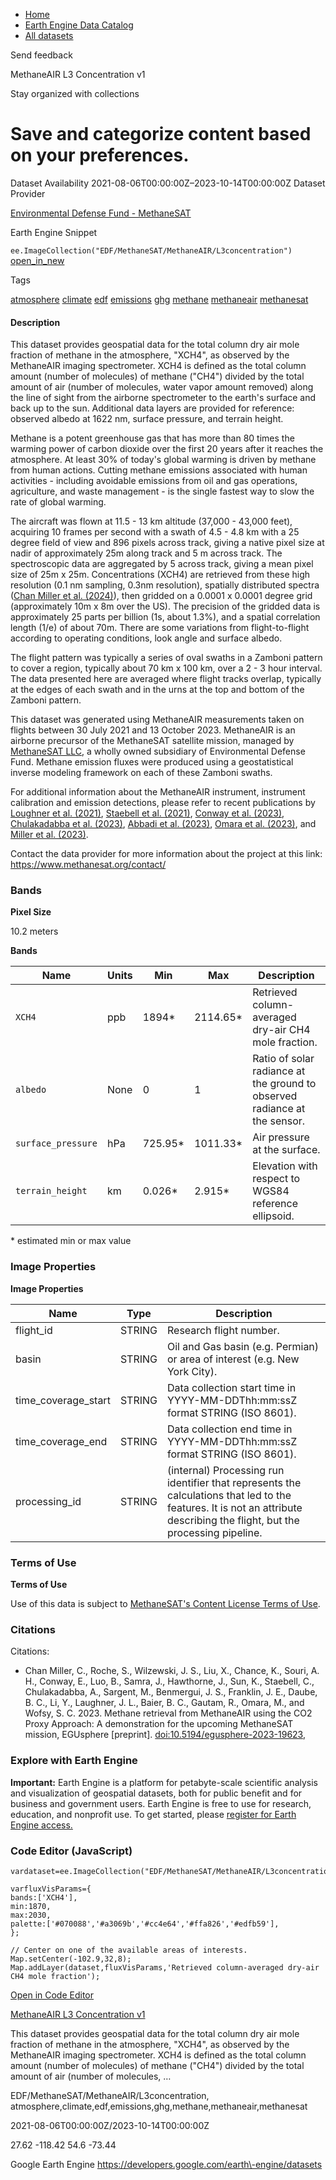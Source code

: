 



* [Home](https://developers.google.com/)
* [Earth Engine Data Catalog](https://developers.google.com/earth-engine/datasets)
* [All datasets](https://developers.google.com/earth-engine/datasets/catalog)





 
 
 Send feedback
 
 

MethaneAIR L3 Concentration v1


 
 Stay organized with collections
 

 
 Save and categorize content based on your preferences.
================================================================================================================================








Dataset Availability
2021\-08\-06T00:00:00Z–2023\-10\-14T00:00:00Z
Dataset Provider


[Environmental Defense Fund \- MethaneSAT](https://methanesat.org)



Earth Engine Snippet


`ee.ImageCollection("EDF/MethaneSAT/MethaneAIR/L3concentration")` 
[open\_in\_new](https://code.earthengine.google.com/?scriptPath=Examples:Datasets/EDF/EDF_MethaneSAT_MethaneAIR_L3concentration)





Tags


[atmosphere](/earth-engine/datasets/tags/atmosphere)
[climate](/earth-engine/datasets/tags/climate)
[edf](/earth-engine/datasets/tags/edf)
[emissions](/earth-engine/datasets/tags/emissions)
[ghg](/earth-engine/datasets/tags/ghg)
[methane](/earth-engine/datasets/tags/methane)
[methaneair](/earth-engine/datasets/tags/methaneair)
[methanesat](/earth-engine/datasets/tags/methanesat)








#### Description



This dataset provides geospatial data for the total column dry air mole
fraction of methane in the atmosphere, "XCH4", as observed by the MethaneAIR
imaging spectrometer. XCH4 is defined as the total column amount (number of
molecules) of methane ("CH4") divided by the total amount of air (number of
molecules, water vapor amount removed) along the line of sight from the
airborne spectrometer to the earth's surface and back up to the sun.
Additional data layers are provided for reference: observed albedo at 1622
nm, surface pressure, and terrain height.


Methane is a potent greenhouse gas that has more than 80 times the warming power
of carbon dioxide over the first 20 years after it reaches the atmosphere. At
least 30% of today's global warming is driven by methane from human actions.
Cutting methane emissions associated with human activities \- including avoidable
emissions from oil and gas operations, agriculture, and waste management \- is
the single fastest way to slow the rate of global warming.


The aircraft was flown at 11\.5 \- 13 km altitude (37,000 \- 43,000 feet),
acquiring 10 frames per second with a swath of 4\.5 \- 4\.8 km with a 25 degree
field of view and 896 pixels across track, giving a native pixel size at
nadir of approximately 25m along track and 5 m across track. The
spectroscopic data are aggregated by 5 across track, giving a mean pixel
size of 25m x 25m. Concentrations (XCH4\) are retrieved from these high
resolution (0\.1 nm sampling, 0\.3nm resolution), spatially distributed
spectra ([Chan Miller et al. (2024\)](https://doi.org/10.5194/egusphere-2023-1962)),
then gridded on a 0\.0001 x 0\.0001 degree grid (approximately 10m x 8m over
the US). The precision of the gridded data is approximately 25 parts per
billion (1s, about 1\.3%), and a spatial correlation length (1/e) of about
70m. There are some variations from flight\-to\-flight according to operating
conditions, look angle and surface albedo.


The flight pattern was typically a series of oval swaths in a Zamboni
pattern to cover a region, typically about 70 km x 100 km, over a 2 \- 3 hour
interval. The data presented here are averaged where flight tracks overlap,
typically at the edges of each swath and in the urns at the top and bottom
of the Zamboni pattern.


This dataset was generated using MethaneAIR measurements taken on flights
between 30 July 2021 and 13 October 2023\. MethaneAIR is an airborne precursor of
the MethaneSAT satellite mission, managed by [MethaneSAT LLC](https://www.methanesat.org/),
a wholly owned subsidiary of Environmental Defense Fund. Methane emission fluxes were produced using a geostatistical inverse
modeling framework on each of these Zamboni swaths.


For additional information about the MethaneAIR instrument, instrument
calibration and emission detections, please refer to recent publications by
[Loughner et al. (2021\)](https://doi.org/10.1175/JAMC-D-20-0158.1),
[Staebell et al. (2021\)](https://doi.org/10.5194/amt-14-3737-2021),
[Conway et al. (2023\)](https://doi.org/10.5194/amt-2023-111),
[Chulakadabba et al. (2023\)](https://doi.org/10.5194/egusphere-2023-822),
[Abbadi et al. (2023\)](https://doi.org/10.31223/X51D4C),
[Omara et al. (2023\)](https://doi.org/10.5194/essd-15-3761-2023),
and [Miller et al. (2023\)](https://doi.org/10.5194/egusphere-2023-1962).


Contact the data provider for more information about the project at this
link: <https://www.methanesat.org/contact/>





### Bands



**Pixel Size**
  
10\.2 meters



**Bands**




| Name | Units | Min | Max | Description |
| --- | --- | --- | --- | --- |
| `XCH4` | ppb | 1894\* | 2114\.65\* | Retrieved column\-averaged dry\-air CH4 mole fraction. |
| `albedo` | None | 0 | 1 | Ratio of solar radiance at the ground to observed radiance at the sensor. |
| `surface_pressure` | hPa | 725\.95\* | 1011\.33\* | Air pressure at the surface. |
| `terrain_height` | km | 0\.026\* | 2\.915\* | Elevation with respect to WGS84 reference ellipsoid. |


 \* estimated min or max value


### Image Properties


**Image Properties**




| Name | Type | Description |
| --- | --- | --- |
| flight\_id | STRING | Research flight number. |
| basin | STRING | Oil and Gas basin (e.g. Permian) or area of interest (e.g. New York City). |
| time\_coverage\_start | STRING | Data collection start time in YYYY\-MM\-DDThh:mm:ssZ format STRING (ISO 8601\). |
| time\_coverage\_end | STRING | Data collection end time in YYYY\-MM\-DDThh:mm:ssZ format STRING (ISO 8601\). |
| processing\_id | STRING | (internal) Processing run identifier that represents the calculations that led to the features. It is not an attribute describing the flight, but the processing pipeline. |




### Terms of Use


**Terms of Use**


Use of this data is subject to [MethaneSAT's Content License Terms of
Use](https://www.methanesat.org/sites/default/files/2025-02/MethaneSAT%20-%20Content%20License%20Terms%20of%20Use%20%28Revised%202-12-2025%29%5B25%5D.pdf).




### Citations



Citations:
* Chan Miller, C., Roche, S., Wilzewski, J. S., Liu, X., Chance, K., Souri,
A. H., Conway, E., Luo, B., Samra, J., Hawthorne, J., Sun, K., Staebell, C.,
Chulakadabba, A., Sargent, M., Benmergui, J. S., Franklin, J. E., Daube, B.
C., Li, Y., Laughner, J. L., Baier, B. C., Gautam, R., Omara, M., and Wofsy,
S. C. 2023\. Methane retrieval from MethaneAIR using the CO2 Proxy Approach:
A demonstration for the upcoming MethaneSAT mission, EGUsphere \[preprint].
[doi:10\.5194/egusphere\-2023\-19623](https://doi.org/10.5194/egusphere-2023-1962),





### Explore with Earth Engine


**Important:** 
 Earth Engine is a platform for petabyte\-scale scientific analysis and visualization of
 geospatial datasets, both for public benefit and for business and government users.
 Earth Engine is free to use for research, education, and nonprofit use. To get started, please
 [register for Earth Engine access.](https://console.cloud.google.com/earth-engine)



### Code Editor (JavaScript)



```
vardataset=ee.ImageCollection("EDF/MethaneSAT/MethaneAIR/L3concentration");

varfluxVisParams={
bands:['XCH4'],
min:1870,
max:2030,
palette:['#070088','#a3069b','#cc4e64','#ffa826','#edfb59'],
};

// Center on one of the available areas of interests.
Map.setCenter(-102.9,32,8);
Map.addLayer(dataset,fluxVisParams,'Retrieved column-averaged dry-air CH4 mole fraction');
```



[Open in Code Editor](https://code.earthengine.google.com/?scriptPath=Examples:Datasets/EDF/EDF_MethaneSAT_MethaneAIR_L3concentration)


[MethaneAIR L3 Concentration v1](/earth-engine/datasets/catalog/EDF_MethaneSAT_MethaneAIR_L3concentration)

This dataset provides geospatial data for the total column dry air mole fraction of methane in the atmosphere, "XCH4", as observed by the MethaneAIR imaging spectrometer. XCH4 is defined as the total column amount (number of molecules) of methane ("CH4") divided by the total amount of air (number of molecules, …

 EDF/MethaneSAT/MethaneAIR/L3concentration,
 atmosphere,climate,edf,emissions,ghg,methane,methaneair,methanesat

2021\-08\-06T00:00:00Z/2023\-10\-14T00:00:00Z



 27\.62 \-118\.42 54\.6 \-73\.44
 



Google Earth Engine
https://developers.google.com/earth\-engine/datasets








